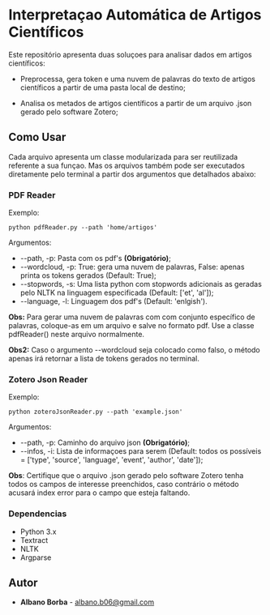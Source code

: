 # Interpretaçao Automática de Artigos Científicos

Este repositório apresenta duas soluçoes para analisar dados em artigos científicos:

* Preprocessa, gera token e uma nuvem de palavras do texto de artigos científicos a partir de uma pasta local de destino;

* Analisa os metados de artigos científicos a partir de um arquivo .json gerado pelo software Zotero;

## Como Usar

Cada arquivo apresenta um classe modularizada para ser reutilizada referente a sua funçao. Mas os arquivos também pode ser executados diretamente pelo terminal a partir dos argumentos que detalhados abaixo:

### PDF Reader

Exemplo:
```
python pdfReader.py --path 'home/artigos'
```
Argumentos:
* --path, -p: Pasta com os pdf's **(Obrigatório)**;
* --wordcloud, -p: True: gera uma nuvem de palavras, False: apenas printa os tokens gerados (Default: True);
* --stopwords, -s: Uma lista python com stopwords adicionais as geradas pelo NLTK na linguagem especificada (Default: ['et', 'al']);
* --language, -l: Linguagem dos pdf's (Default: 'enlgish').

**Obs:** Para gerar uma nuvem de palavras com com conjunto específico de palavras, coloque-as em um arquivo e salve no formato pdf. Use a classe pdfReader() neste arquivo normalmente.

**Obs2:** Caso o argumento --wordcloud seja colocado como falso, o método apenas irá retornar a lista de tokens gerados no terminal.

### Zotero Json Reader

Exemplo:
```
python zoteroJsonReader.py --path 'example.json'
```
Argumentos:
* --path, -p: Caminho do arquivo json **(Obrigatório)**;
* --infos, -i: Lista de informaçoes para serem (Default: todos os possíveis = ['type', 'source', 'language', 'event', 'author', 'date']);

**Obs**: Certifique que o arquivo .json gerado pelo software Zotero tenha todos os campos de interesse preenchidos, caso contrário o método acusará index error para o campo que esteja faltando.

### Dependencias

* Python 3.x
* Textract
* NLTK
* Argparse

## Autor

* **Albano Borba** - albano.b06@gmail.com

